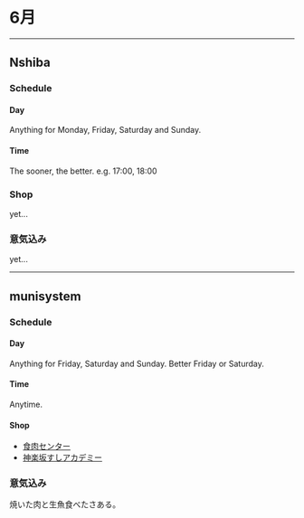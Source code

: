 # 6月

---
## Nshiba

### Schedule

#### Day
Anything for Monday, Friday, Saturday and Sunday.

#### Time
The sooner, the better.
e.g. 17:00, 18:00

### Shop
yet...

### 意気込み
yet...

---
## munisystem

### Schedule

#### Day
Anything for Friday, Saturday and Sunday. Better Friday or Saturday.

#### Time
Anytime.

#### Shop
- [食肉センター](https://github.com/cpslab/MonthlyMeshi/issues/1)
- [神楽坂すしアカデミー](https://github.com/cpslab/MonthlyMeshi/issues/4)

### 意気込み
焼いた肉と生魚食べたさある。
